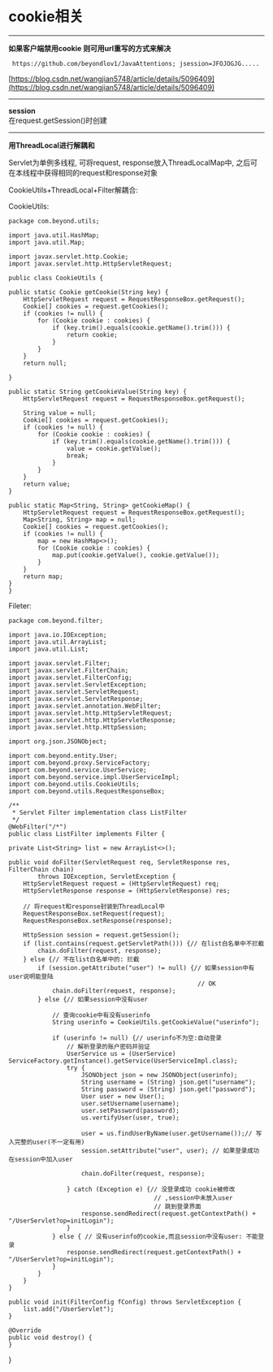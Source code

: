 # cookie相关

----------

**如果客户端禁用cookie 则可用url重写的方式来解决**

     https://github.com/beyondlov1/JavaAttentions; jsession=JFOJOGJG.....  

[https://blog.csdn.net/wangjian5748/article/details/5096409](https://blog.csdn.net/wangjian5748/article/details/5096409)

----------
**session**  
在request.getSession()时创建

---

**用ThreadLocal进行解耦和**

Servlet为单例多线程, 可将request, response放入ThreadLocalMap中, 之后可在本线程中获得相同的request和response对象

CookieUtils+ThreadLocal+Filter解耦合: 

CookieUtils:

    package com.beyond.utils;

    import java.util.HashMap;
    import java.util.Map;

	import javax.servlet.http.Cookie;
	import javax.servlet.http.HttpServletRequest;

	public class CookieUtils {

	public static Cookie getCookie(String key) {
		HttpServletRequest request = RequestResponseBox.getRequest();
		Cookie[] cookies = request.getCookies();
		if (cookies != null) {
			for (Cookie cookie : cookies) {
				if (key.trim().equals(cookie.getName().trim())) {
					return cookie;
				}
			}
		}
		return null;

	}

	public static String getCookieValue(String key) {
		HttpServletRequest request = RequestResponseBox.getRequest();

		String value = null;
		Cookie[] cookies = request.getCookies();
		if (cookies != null) {
			for (Cookie cookie : cookies) {
				if (key.trim().equals(cookie.getName().trim())) {
					value = cookie.getValue();
					break;
				}
			}
		}
		return value;
	}

	public static Map<String, String> getCookieMap() {
		HttpServletRequest request = RequestResponseBox.getRequest();
		Map<String, String> map = null;
		Cookie[] cookies = request.getCookies();
		if (cookies != null) {
			map = new HashMap<>();
			for (Cookie cookie : cookies) {
				map.put(cookie.getValue(), cookie.getValue());
			}
		}
		return map;
	}
	}


Fileter:

	package com.beyond.filter;
	
	import java.io.IOException;
	import java.util.ArrayList;
	import java.util.List;
	
	import javax.servlet.Filter;
	import javax.servlet.FilterChain;
	import javax.servlet.FilterConfig;
	import javax.servlet.ServletException;
	import javax.servlet.ServletRequest;
	import javax.servlet.ServletResponse;
	import javax.servlet.annotation.WebFilter;
	import javax.servlet.http.HttpServletRequest;
	import javax.servlet.http.HttpServletResponse;
	import javax.servlet.http.HttpSession;
	
	import org.json.JSONObject;
	
	import com.beyond.entity.User;
	import com.beyond.proxy.ServiceFactory;
	import com.beyond.service.UserService;
	import com.beyond.service.impl.UserServiceImpl;
	import com.beyond.utils.CookieUtils;
	import com.beyond.utils.RequestResponseBox;
	
	/**
	 * Servlet Filter implementation class ListFilter
	 */
	@WebFilter("/*")
	public class ListFilter implements Filter {

	private List<String> list = new ArrayList<>();

	public void doFilter(ServletRequest req, ServletResponse res, FilterChain chain)
			throws IOException, ServletException {
		HttpServletRequest request = (HttpServletRequest) req;
		HttpServletResponse response = (HttpServletResponse) res;

		// 将request和response封装到ThreadLocal中
		RequestResponseBox.setRequest(request);
		RequestResponseBox.setResponse(response);

		HttpSession session = request.getSession();
		if (list.contains(request.getServletPath())) {// 在list白名单中不拦截
			chain.doFilter(request, response);
		} else {// 不在list白名单中的: 拦截
			if (session.getAttribute("user") != null) {// 如果session中有user说明能登陆
														// OK
				chain.doFilter(request, response);
			} else {// 如果session中没有user

				// 查询cookie中有没有userinfo
				String userinfo = CookieUtils.getCookieValue("userinfo");

				if (userinfo != null) {// userinfo不为空:自动登录
					// 解析登录的账户密码并验证
					UserService us = (UserService) ServiceFactory.getInstance().getService(UserServiceImpl.class);
					try {
						JSONObject json = new JSONObject(userinfo);
						String username = (String) json.get("username");
						String password = (String) json.get("password");
						User user = new User();
						user.setUsername(username);
						user.setPassword(password);
						us.vertifyUser(user, true);

						user = us.findUserByName(user.getUsername());// 写入完整的user(不一定有用)
						session.setAttribute("user", user); // 如果登录成功在session中加入user

						chain.doFilter(request, response);

					} catch (Exception e) {// 没登录成功 cookie被修改
											// ,session中未放入user
											// 跳到登录界面
						response.sendRedirect(request.getContextPath() + "/UserServlet?op=initLogin");
					}
				} else { // 没有userinfo的cookie,而且session中没有user: 不能登录
					response.sendRedirect(request.getContextPath() + "/UserServlet?op=initLogin");
				}
			}
		}
	}

	public void init(FilterConfig fConfig) throws ServletException {
		list.add("/UserServlet");
	}

	@Override
	public void destroy() {
	}

}
